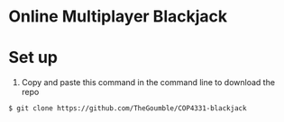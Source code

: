 # Online Multiplayer Blackjack

# Set up

1. Copy and paste this command in the command line to download the repo

```bash
$ git clone https://github.com/TheGoumble/COP4331-blackjack
```
